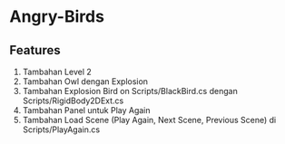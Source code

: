 # Angry-Birds

## Features
1. Tambahan Level 2
2. Tambahan Owl dengan Explosion
3. Tambahan Explosion Bird on Scripts/BlackBird.cs dengan Scripts/RigidBody2DExt.cs
3. Tambahan Panel untuk Play Again
4. Tambahan Load Scene (Play Again, Next Scene, Previous Scene) di Scripts/PlayAgain.cs
